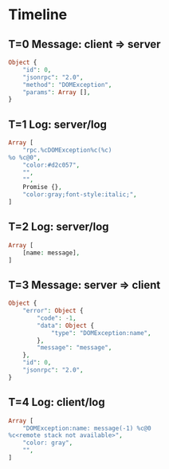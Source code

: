 # Timeline

## T=0 Message: client => server

```php
Object {
    "id": 0,
    "jsonrpc": "2.0",
    "method": "DOMException",
    "params": Array [],
}
```

## T=1 Log: server/log

```php
Array [
    "rpc.%cDOMException%c(%c)
%o %c@0",
    "color:#d2c057",
    "",
    "",
    Promise {},
    "color:gray;font-style:italic;",
]
```

## T=2 Log: server/log

```php
Array [
    [name: message],
]
```

## T=3 Message: server => client

```php
Object {
    "error": Object {
        "code": -1,
        "data": Object {
            "type": "DOMException:name",
        },
        "message": "message",
    },
    "id": 0,
    "jsonrpc": "2.0",
}
```

## T=4 Log: client/log

```php
Array [
    "DOMException:name: message(-1) %c@0
%c<remote stack not available>",
    "color: gray",
    "",
]
```
